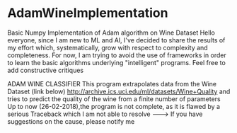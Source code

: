 # AdamWineImplementation
Basic Numpy Implementation of Adam algorithm on Wine Dataset
Hello everyone, 
since I am new to ML and AI, I've decided to share the results of my effort which, systematically,
grow with respect to complexity and completeness. For now, I am trying to avoid the use of frameworks in order to 
learn the basic algorithms underlying "intelligent" programs. Feel free to add constructive critiques

ADAM WINE CLASSIFIER
This program extrapolates data from the Wine Dataset (link below)
http://archive.ics.uci.edu/ml/datasets/Wine+Quality
and tries to predict the quality of the wine from a finite number of parameters
Up to now (26-02-2018),the program is not complete, as it is flawed by a serious Traceback
which I am not able to resolve
---> If you have suggestions on the cause, please notify me
